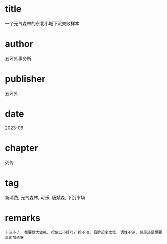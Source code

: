 # title
一个元气森林的东北小城下沉失败样本

# author
五环外事务所

# publisher
五环外

# date
2023-06

# chapter
列传

# tag
新消费, 元气森林, 可乐, 唐斌森, 下沉市场

# remarks
`下沉不了. 都要做大做强, 抢依云不好吗? 抢不动, 品牌起来太慢, 调性不够. 但是还是想要高附加值呀`
